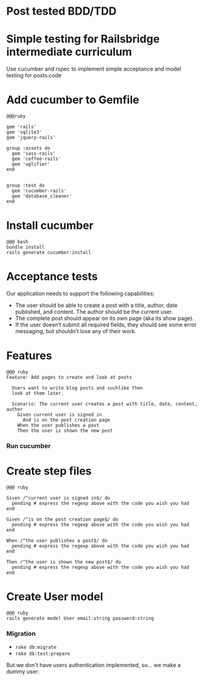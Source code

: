 # Post tested BDD/TDD

# Simple testing for Railsbridge intermediate curriculum

Use cucumber and rspec to implement simple acceptance and
model testing for posts.code

# Add cucumber to Gemfile

~~~~
@@@ruby 

gem 'rails'
gem 'sqlite3'
gem 'jquery-rails'

group :assets do
  gem 'sass-rails'
  gem 'coffee-rails'
  gem 'uglifier'
end


group :test do
  gem 'cucumber-rails'
  gem 'database_cleaner'
end
~~~~



# Install cucumber

~~~~
@@@ bash
bundle install
rails generate cucumber:install
~~~~ 


# Acceptance tests

Our application needs to support the following capabilities:

* The user should be able to create a post with a title, author, date published, and content. The author should be the current user.
* The complete post should appear on its own page (aka its show page).
* If the user doesn’t submit all required fields, they should see some error messaging, but shouldn’t lose any of their work.
 
# Features

~~~~
@@@ ruby
Feature: Add pages to create and look at posts

  Users want to write blog posts and suchlike then
  look at them later.

  Scenario: The current user creates a post with title, date, content, author
    Given current user is signed in
      And is on the post creation page
    When the user publishes a post
    Then the user is shown the new post
~~~~

### Run cucumber

# Create step files

~~~~
@@@ ruby 

Given /^current user is signed in$/ do
  pending # express the regexp above with the code you wish you had
end

Given /^is on the post creation page$/ do
  pending # express the regexp above with the code you wish you had
end

When /^the user publishes a post$/ do
  pending # express the regexp above with the code you wish you had
end

Then /^the user is shown the new post$/ do
  pending # express the regexp above with the code you wish you had
end
~~~~

# Create User model

~~~~
@@@ ruby
rails generate model User email:string password:string
~~~~

### Migration

* `rake db:migrate`
* `rake db:test:prepare`

But we don't have users authentication implemented, so...
we make a dummy user:


